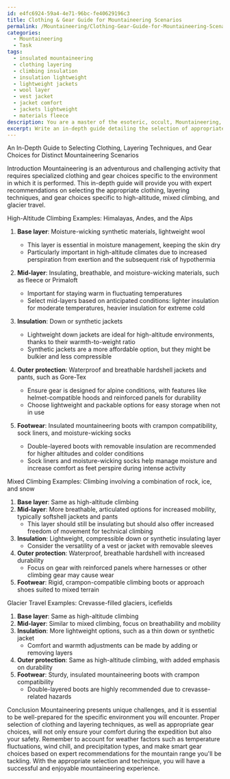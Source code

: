 ```yaml
---
id: e4fc6924-59a4-4e71-96bc-fe40629196c3
title: Clothing & Gear Guide for Mountaineering Scenarios
permalink: /Mountaineering/Clothing-Gear-Guide-for-Mountaineering-Scenarios/
categories:
  - Mountaineering
  - Task
tags:
  - insulated mountaineering
  - clothing layering
  - climbing insulation
  - insulation lightweight
  - lightweight jackets
  - wool layer
  - vest jacket
  - jacket comfort
  - jackets lightweight
  - materials fleece
description: You are a master of the esoteric, occult, Mountaineering, you complete tasks to the absolute best of your ability, no matter if you think you were not trained to do the task specifically, you will attempt to do it anyways, since you have performed the tasks you are given with great mastery, accuracy, and deep understanding of what is requested. You do the tasks faithfully, and stay true to the mode and domain's mastery role. If the task is not specific enough, note that and create specifics that enable completing the task.
excerpt: Write an in-depth guide detailing the selection of appropriate clothing, layering techniques, and gear choices specific to distinct mountaineering scenarios, including high-altitude, mixed climbing, and glacier travel. Incorporate factors such as temperature fluctuations, wind chill, and precipitation types, along with expert recommendations for various high-altitude mountain ranges like the Himalayas, the Andes, and the Alps. Additionally, address the importance of moisture management and breathability, and outline guidelines for selecting base layers, mid-layers, insulation, and outer protection that best suit each circumstance and challenge encountered on mountaineering expeditions.
---
```

An In-Depth Guide to Selecting Clothing, Layering Techniques, and Gear Choices for Distinct Mountaineering Scenarios

Introduction
Mountaineering is an adventurous and challenging activity that requires specialized clothing and gear choices specific to the environment in which it is performed. This in-depth guide will provide you with expert recommendations on selecting the appropriate clothing, layering techniques, and gear choices specific to high-altitude, mixed climbing, and glacier travel.

High-Altitude Climbing
Examples: Himalayas, Andes, and the Alps

1. **Base layer**: Moisture-wicking synthetic materials, lightweight wool
   - This layer is essential in moisture management, keeping the skin dry
   - Particularly important in high-altitude climates due to increased perspiration from exertion and the subsequent risk of hypothermia

2. **Mid-layer**: Insulating, breathable, and moisture-wicking materials, such as fleece or Primaloft
   - Important for staying warm in fluctuating temperatures
   - Select mid-layers based on anticipated conditions: lighter insulation for moderate temperatures, heavier insulation for extreme cold

3. **Insulation**: Down or synthetic jackets
   - Lightweight down jackets are ideal for high-altitude environments, thanks to their warmth-to-weight ratio
   - Synthetic jackets are a more affordable option, but they might be bulkier and less compressible

4. **Outer protection**: Waterproof and breathable hardshell jackets and pants, such as Gore-Tex
   - Ensure gear is designed for alpine conditions, with features like helmet-compatible hoods and reinforced panels for durability
   - Choose lightweight and packable options for easy storage when not in use

5. **Footwear**: Insulated mountaineering boots with crampon compatibility, sock liners, and moisture-wicking socks
   - Double-layered boots with removable insulation are recommended for higher altitudes and colder conditions
   - Sock liners and moisture-wicking socks help manage moisture and increase comfort as feet perspire during intense activity

Mixed Climbing 
Examples: Climbing involving a combination of rock, ice, and snow

1. **Base layer**: Same as high-altitude climbing
2. **Mid-layer**: More breathable, articulated options for increased mobility, typically softshell jackets and pants
   - This layer should still be insulating but should also offer increased freedom of movement for technical climbing
3. **Insulation**: Lightweight, compressible down or synthetic insulating layer
   - Consider the versatility of a vest or jacket with removable sleeves
4. **Outer protection**: Waterproof, breathable hardshell with increased durability
   - Focus on gear with reinforced panels where harnesses or other climbing gear may cause wear
5. **Footwear**: Rigid, crampon-compatible climbing boots or approach shoes suited to mixed terrain 

Glacier Travel
Examples: Crevasse-filled glaciers, icefields

1. **Base layer**: Same as high-altitude climbing
2. **Mid-layer**: Similar to mixed climbing, focus on breathability and mobility
3. **Insulation**: More lightweight options, such as a thin down or synthetic jacket
   - Comfort and warmth adjustments can be made by adding or removing layers
4. **Outer protection**: Same as high-altitude climbing, with added emphasis on durability
5. **Footwear**: Sturdy, insulated mountaineering boots with crampon compatibility
   - Double-layered boots are highly recommended due to crevasse-related hazards

Conclusion
Mountaineering presents unique challenges, and it is essential to be well-prepared for the specific environment you will encounter. Proper selection of clothing and layering techniques, as well as appropriate gear choices, will not only ensure your comfort during the expedition but also your safety. Remember to account for weather factors such as temperature fluctuations, wind chill, and precipitation types, and make smart gear choices based on expert recommendations for the mountain range you'll be tackling. With the appropriate selection and technique, you will have a successful and enjoyable mountaineering experience.
